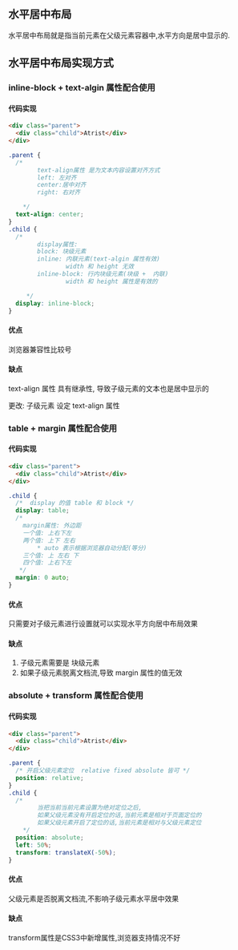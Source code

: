 ## 水平居中布局

水平居中布局就是指当前元素在父级元素容器中,水平方向是居中显示的.

## 水平居中布局实现方式

### inline-block + text-algin 属性配合使用

#### 代码实现

```html
<div class="parent">
  <div class="child">Atrist</div>
</div>
```

```css
.parent {
  /* 
        text-align属性 是为文本内容设置对齐方式
        left: 左对齐
        center:居中对齐
        right: 右对齐

    */
  text-align: center;
}
.child {
  /* 
        display属性:
        block: 块级元素
        inline: 内联元素(text-algin 属性有效)
                width 和 height 无效
        inline-block: 行内块级元素(块级 +  内联)
                width 和 height 属性是有效的

     */
  display: inline-block;
}
```

#### 优点

浏览器兼容性比较号

#### 缺点

text-align 属性 具有继承性, 导致子级元素的文本也是居中显示的

更改: 子级元素 设定 text-align 属性

### table + margin 属性配合使用

#### 代码实现

```html
<div class="parent">
  <div class="child">Atrist</div>
</div>
```

```css
.child {
  /*  display 的值 table 和 block */
  display: table;
  /* 
    margin属性: 外边距
    一个值: 上右下左
    两个值: 上下 左右
        * auto 表示根据浏览器自动分配(等分)
    三个值: 上 左右 下
    四个值: 上右下左
   */
  margin: 0 auto;
}
```

#### 优点

只需要对子级元素进行设置就可以实现水平方向居中布局效果

#### 缺点

1. 子级元素需要是 块级元素
2. 如果子级元素脱离文档流,导致 margin 属性的值无效

### absolute + transform 属性配合使用

#### 代码实现

```html
<div class="parent">
  <div class="child">Atrist</div>
</div>
```

```css
.parent {
  /* 开启父级元素定位  relative fixed absolute 皆可 */
  position: relative;
}
.child {
  /*
        当把当前当前元素设置为绝对定位之后,
        如果父级元素没有开启定位的话,当前元素是相对于页面定位的
        如果父级元素开启了定位的话,当前元素是相对与父级元素定位
    */
  position: absolute;
  left: 50%;
  transform: translateX(-50%);
}
```
#### 优点
父级元素是否脱离文档流,不影响子级元素水平居中效果
#### 缺点
transform属性是CSS3中新增属性,浏览器支持情况不好